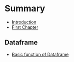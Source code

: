 # Summary

* [Introduction](README.md)
* [First Chapter](chapter1.md)

## Dataframe

* [Basic function of Dataframe](basic-function-of-dataframe.md)


